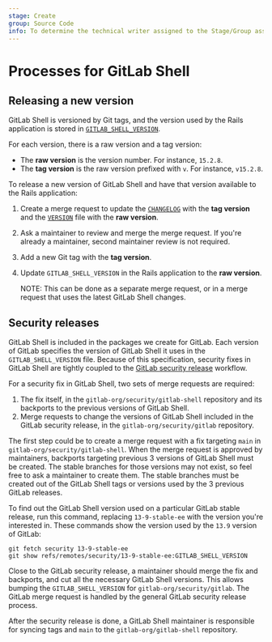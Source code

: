```yaml
---
stage: Create
group: Source Code
info: To determine the technical writer assigned to the Stage/Group associated with this page, see https://handbook.gitlab.com/handbook/product/ux/technical-writing/#assignments
---
```


# Processes for GitLab Shell

## Releasing a new version

GitLab Shell is versioned by Git tags, and the version used by the Rails
application is stored in
[`GITLAB_SHELL_VERSION`](https://gitlab.com/gitlab-org/gitlab/-/blob/master/GITLAB_SHELL_VERSION).

For each version, there is a raw version and a tag version:

- The **raw version** is the version number. For instance, `15.2.8`.
- The **tag version** is the raw version prefixed with `v`. For instance, `v15.2.8`.

To release a new version of GitLab Shell and have that version available to the
Rails application:

1. Create a merge request to update the [`CHANGELOG`](https://gitlab.com/gitlab-org/gitlab/-/blob/master/CHANGELOG.md) with the
   **tag version** and the [`VERSION`](https://gitlab.com/gitlab-org/gitlab/-/blob/master/VERSION) file with the **raw version**.
1. Ask a maintainer to review and merge the merge request. If you're already a
   maintainer, second maintainer review is not required.
1. Add a new Git tag with the **tag version**.
1. Update `GITLAB_SHELL_VERSION` in the Rails application to the **raw
   version**.

   NOTE:
   This can be done as a separate merge request, or in a merge request
   that uses the latest GitLab Shell changes.

## Security releases

GitLab Shell is included in the packages we create for GitLab. Each version of
GitLab specifies the version of GitLab Shell it uses in the `GITLAB_SHELL_VERSION`
file. Because of this specification, security fixes in GitLab Shell are tightly coupled to the
[GitLab security release](https://handbook.gitlab.com/handbook/engineering/workflow/#security-issues) workflow.

For a security fix in GitLab Shell, two sets of merge requests are required:

1. The fix itself, in the `gitlab-org/security/gitlab-shell` repository and its
   backports to the previous versions of GitLab Shell.
1. Merge requests to change the versions of GitLab Shell included in the GitLab
   security release, in the `gitlab-org/security/gitlab` repository.

The first step could be to create a merge request with a fix targeting `main`
in `gitlab-org/security/gitlab-shell`. When the merge request is approved by maintainers,
backports targeting previous 3 versions of GitLab Shell must be created. The stable
branches for those versions may not exist, so feel free to ask a maintainer to create
them. The stable branches must be created out of the GitLab Shell tags or versions
used by the 3 previous GitLab releases.

To find out the GitLab Shell version used on a particular GitLab stable release,
run this command, replacing `13-9-stable-ee` with the version you're interested in.
These commands show the version used by the `13.9` version of GitLab:

```shell
git fetch security 13-9-stable-ee
git show refs/remotes/security/13-9-stable-ee:GITLAB_SHELL_VERSION
```

Close to the GitLab security release, a maintainer should merge the fix and backports,
and cut all the necessary GitLab Shell versions. This allows bumping the
`GITLAB_SHELL_VERSION` for `gitlab-org/security/gitlab`. The GitLab merge request
is handled by the general GitLab security release process.

After the security release is done, a GitLab Shell maintainer is responsible for
syncing tags and `main` to the `gitlab-org/gitlab-shell` repository.
